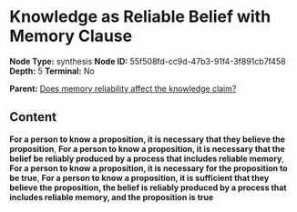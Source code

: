 # Knowledge as Reliable Belief with Memory Clause

**Node Type:** synthesis
**Node ID:** 55f508fd-cc9d-47b3-91f4-3f891cb7f458
**Depth:** 5
**Terminal:** No

**Parent:** [Does memory reliability affect the knowledge claim?](does-memory-reliability-affect-the-knowledge-claim-antithesis-fbe87e27-d21a-4b98-a52d-e2909927b6a7.md)

## Content

**For a person to know a proposition, it is necessary that they believe the proposition**, **For a person to know a proposition, it is necessary that the belief be reliably produced by a process that includes reliable memory**, **For a person to know a proposition, it is necessary for the proposition to be true**, **For a person to know a proposition, it is sufficient that they believe the proposition, the belief is reliably produced by a process that includes reliable memory, and the proposition is true**
